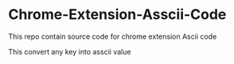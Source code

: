 # Chrome-Extension-Asscii-Code
This repo contain source code for chrome extension Ascii code

This convert any key into asscii value 

